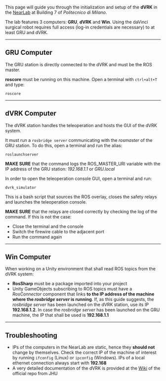 This page will guide you through the initialization and setup of the **dVRK** in the [NearLab](https://nearlab.polimi.it/medical/) at Building 7 of *Politecnico di Milano*.

The lab features 3 computers: **GRU**, **dVRK** and **Win**. Using the daVinci surgical robot requires full access (log-in credentials are necessary) to at least GRU and dVRK.

***

## GRU Computer
The GRU station is directly connected to the dVRK and must be the ROS master. 

**roscore** must be running on this machine.
Open a terminal with `ctrl+alt+T` and type:
```
roscore
```
***
## dVRK Computer
The dVRK station handles the teleoperation and hosts the GUI of the dVRK system. 

It must run a `rosbridge server` communicating with the _rosmaster_ of the GRU station. To do this, open a terminal and run the alias:
```
roslaunchserver
```
**MAKE SURE** that the command logs the ROS_MASTER_URI variable with the IP address of the GRU station: *192.168.1.1* or *GRU.local*

In order to open the teleoperation console GUI, open a terminal and run:
```
dvrk_simulator
```
This is a bash script that sources the ROS overlay, closes the safety relays and launches the teleoperation console. 

**MAKE SURE** that the relays are closed correctly by checking the log of the command. If this is not the case:
* Close the terminal and the console
* Switch the firewire cable to the adjacent port
* Run the command again
***

## Win Computer
When working on a Unity environment that shall read ROS topics from the dVRK system:
* **RosSharp** must be a package imported into your project
* Unity GameObjects subscribing to ROS topics must have a *RosConnector* component that links **to the IP address of the machine where the *rosbridge server* is running**. If, as this guide suggests, the *rosbridge server* has been launched on the dVRK station, use its IP **192.168.1.2**. In case the *rosbridge server* has been launched on the GRU machine, the IP that shall be used is **192.168.1.1**
***

## Troubleshooting
* IPs of the computers in the NearLab are static, hence they **should not** change by themselves. Check the correct IP of the machine of interest by running `ifconfig` (Linux) or `ipconfig` (Windows). IPs of a local ethernet connection always start with **192.168**
* A very detailed documentation of the dVRK is provided at the [Wiki](https://github.com/jhu-dvrk/sawIntuitiveResearchKit/wiki) of the official repo from JHU

